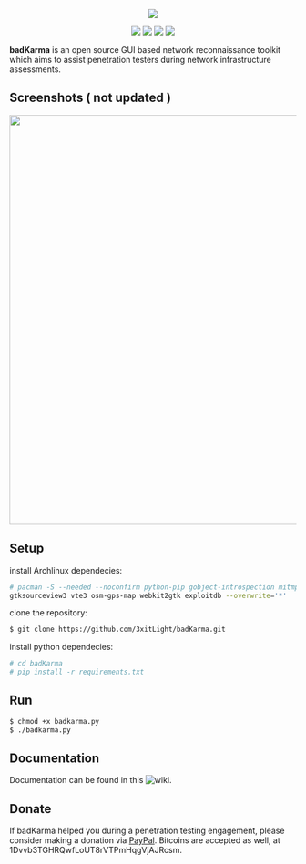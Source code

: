 <p align="center">
	<img src="https://user-images.githubusercontent.com/635790/47499886-82a3cb80-d861-11e8-8186-6f090eb2471f.png">
	<p align="center">
		<a href="https://www.python.org/"><img src="https://img.shields.io/badge/python-3-green.svg"></a>
		<a href="https://github.com/r3vn/badKarma/blob/master/license.md"><img src="https://img.shields.io/badge/license-GPLv3-red.svg"></a>
		<a href="https://badkarma.xfiltrated.com/"><img src="https://img.shields.io/badge/web-site-none.svg"></a>
		<a href="https://twitter.com/r3vnn"><img src="https://img.shields.io/badge/twitter-@r3vnn-blue.svg"></a>
	</p>
</p>

**badKarma** is an open source GUI based network reconnaissance toolkit which aims to assist penetration testers during network infrastructure assessments.

## Screenshots ( not updated )
<p align="center">
	<img width="720" src="https://user-images.githubusercontent.com/635790/45002099-7161df80-afd3-11e8-8131-a4dfd8090562.gif">
</p>

## Setup  

install Archlinux dependecies:

```bash
# pacman -S --needed --noconfirm python-pip gobject-introspection mitmproxy ffmpeg gtk-vnc \
gtksourceview3 vte3 osm-gps-map webkit2gtk exploitdb --overwrite='*'
```

clone the repository:
```bash
$ git clone https://github.com/3xitLight/badKarma.git
```
install python dependecies:
```bash
# cd badKarma
# pip install -r requirements.txt
```

## Run

```bash
$ chmod +x badkarma.py
$ ./badkarma.py
```

## Documentation

Documentation can be found in this ![wiki](https://github.com/r3vn/badKarma/wiki).

## Donate

If badKarma helped you during a penetration testing engagement, please consider making a donation via [PayPal](https://www.paypal.com/cgi-bin/webscr?cmd=_s-xclick&hosted_button_id=SK6XQ2BKHYGH6&lc=en_XC). Bitcoins are accepted as well, at 1Dvvb3TGHRQwfLoUT8rVTPmHqgVjAJRcsm.
